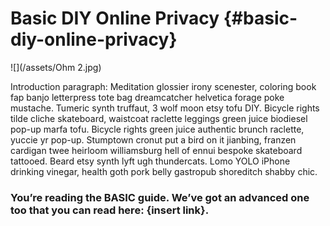 <head>
<link rel="stylesheet" type="text/css" href="//fonts.googleapis.com/css?family=Sue+Ellen+Francisco"/>
<link rel="stylesheet" type="text/css" href="//fonts.googleapis.com/css?family=Rubik"/>

</head>

# Basic DIY Online Privacy {#basic-diy-online-privacy}

![](/assets/Ohm 2.jpg)


Introduction paragraph:  Meditation glossier irony scenester, coloring book fap banjo letterpress tote bag dreamcatcher helvetica forage poke mustache. Tumeric synth truffaut, 3 wolf moon etsy tofu DIY. Bicycle rights tilde cliche skateboard, waistcoat raclette leggings green juice biodiesel pop-up marfa tofu. Bicycle rights green juice authentic brunch raclette, yuccie yr pop-up. Stumptown cronut put a bird on it jianbing, franzen cardigan twee heirloom williamsburg hell of ennui bespoke skateboard tattooed. Beard etsy synth lyft ugh thundercats. Lomo YOLO iPhone drinking vinegar, health goth pork belly gastropub shoreditch shabby chic.

### You’re reading the BASIC guide. We’ve got an advanced one too that you can read here: {insert link}.

